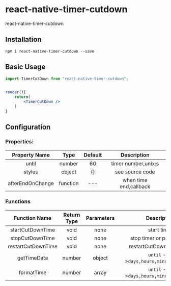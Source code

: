 # react-native-timer-cutdown
react-native-timer-cutdown

## Installation
```
npm i react-native-timer-cutdown --save
```

## Basic Usage
```jsx
import TimerCutDown from "react-native-timer-cutdown";


render(){
    return(
        <TimerCutDown />
    )
}
```

## Configuration
### Properties:
| Property Name | Type | Default | Description |
|:---:|:---:|:---:|:---:|
|until|number|60|timer number,unix:s|
|styles|object|{}|see source code|
|afterEndOnChange|function|---|when time end,callback|
### Functions
| Function Name | Return Type | Parameters | Description |
|:---:|:---:|:---:|:---:|
|startCutDownTime|void|none|start timer|
|stopCutDownTime|void|none|stop timer or pause timer|
|restartCutDownTime|void|none|restartCutDownTime timer|
|getTimeData|number|object|`until` --->`days,hours,minutes,seconds`|
|formatTime|number|array|`until` --->`days,hours,minutes,seconds`|

